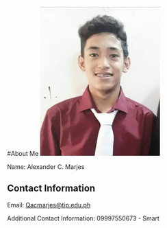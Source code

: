 #About Me
![alt text](https://github.com/alexmarjes-tip/alexmarjes-tip/blob/alexmarjes-tip-patch-1/1x1.jpg)

Name: Alexander C. Marjes

## Contact Information

Email: Qacmarjes@tip.edu.ph

Additional Contact Information:
09997550673 - Smart
